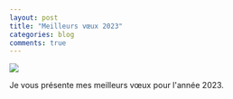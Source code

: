 ```yaml
---
layout: post
title: "Meilleurs vœux 2023"
categories: blog
comments: true
---
```


![](https://github.com/homeostasie/bouquins/raw/master/_pics/blog/2022/new-year.gif)

Je vous présente mes meilleurs vœux pour l'année 2023. 
